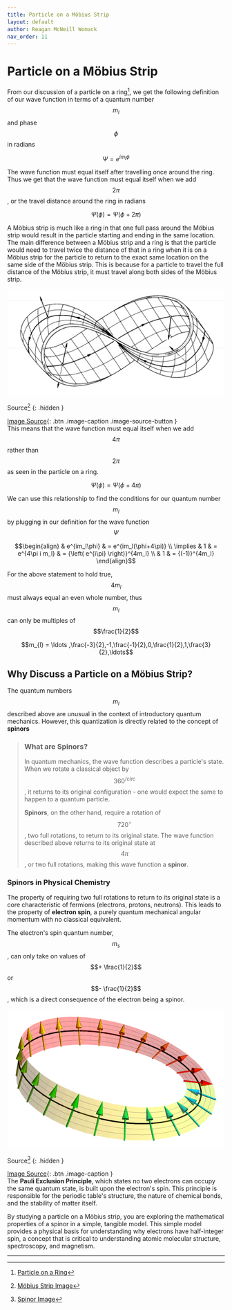 ```yaml
---
title: Particle on a Möbius Strip
layout: default
author: Reagan McNeill Womack
nav_order: 11
---
```


# Particle on a Möbius Strip
From our discussion of a particle on a ring[^1], we get the following definition of our wave function in terms of a quantum number $$m_l$$ and phase $$\phi$$ in radians

$$\Psi = e^{im_{l}\phi}$$

The wave function must equal itself after travelling once around the ring. Thus we get that the wave function must equal itself when we add $$2\pi$$, or the travel distance around the ring in radians

$$\Psi(\phi) = \Psi(\phi+2\pi)$$

A Möbius strip is much like a ring in that one full pass around the Möbius strip would result in the particle starting and ending in the same location. The main difference between a Möbius strip and a ring is that the particle would need to travel twice the distance of that in a ring when it is on a Möbius strip for the particle to return to the exact same location on the same side of the Möbius strip. This is because for a particle to travel the full distance of the Möbius strip, it must travel along both sides of the Möbius strip.

<p align="center"><img src="assets/images/mobius-strip.jpeg" alt="Image of a Möbius strip, a non-orientable surface with a single side and boundary."></p>

Source[^2]
{: .hidden }

[Image Source](#fn:2){: .btn .image-caption .image-source-button } \
This means that the wave function must equal itself when we add $$4\pi$$ rather than $$2\pi$$ as seen in the particle on a ring.

$$\Psi(\phi) = \Psi(\phi+4\pi)$$

We can use this relationship to find the conditions for our quantum number $$m_l$$ by plugging in our definition for the wave function $$\Psi$$

$$\begin{align}
& e^{im_l\phi} & = e^{im_l(\phi+4\pi)} \\
\implies & 1 & = e^{4\pi i m_l} & = {\left( e^{i\pi} \right)}^{4m_l} \\
& 1 & = {(-1)}^{4m_l}
\end{align}$$

For the above statement to hold true, $$4m_l$$ must always equal an even whole number, thus $$m_l$$ can only be multiples of $$\frac{1}{2}$$

$$m_{l} = \ldots ,\frac{-3}{2},-1,\frac{-1}{2},0,\frac{1}{2},1,\frac{3}{2},\ldots$$

## Why Discuss a Particle on a Möbius Strip?
The quantum numbers $$m_l$$ described above are unusual in the context of introductory quantum mechanics. However, this quantization is directly related to the concept of **spinors**

> ### What are Spinors?
> In quantum mechanics, the wave function describes a particle's state. When we rotate a classical object by $$360^{/circ}$$, it returns to its original configuration - one would expect the same to happen to a quantum particle.
>
> **Spinors**, on the other hand, require a rotation of $$720^{\circ}$$, two full rotations, to return to its original state. The wave function described above returns to its original state at $$4 \pi$$, or two full rotations, making this wave function a **spinor**. 

### Spinors in Physical Chemistry
The property of requiring two full rotations to return to its original state is a core characteristic of fermions (electrons, protons, neutrons). This leads to the property of **electron spin**, a purely quantum mechanical angular momentum with no classical equivalent. 

The electron's spin quantum number, $$m_s$$, can only take on values of $$+ \frac{1}{2}$$ or $$- \frac{1}{2}$$, which is a direct consequence of the electron being a spinor.

<p align="center"><img src="assets/images/spinor-mobius-strip.png"></p> 

Source[^3]
{: .hidden }

[Image Source](#fn:3){: .btn .image-caption } \
The **Pauli Exclusion Principle**, which states no two electrons can occupy the same quantum state, is built upon the electron's spin. This principle is responsible for the periodic table's structure, the nature of chemical bonds, and the stability of matter itself.

By studying a particle on a Möbius strip, you are exploring the mathematical properties of a spinor in a simple, tangible model. This simple model provides a physical basis for understanding why electrons have half-integer spin, a concept that is critical to understanding atomic molecular structure, spectroscopy, and magnetism.

---

[^1]: [Particle on a Ring](http://localhost:4000/Particle-In-A-Ring.html)
[^2]: [Möbius Strip Image](https://medium.com/@shengmorni/1963-88a359d2f68b)
[^3]: [Spinor Image](https://en.wikipedia.org/wiki/Spinor#cite_note-1)
